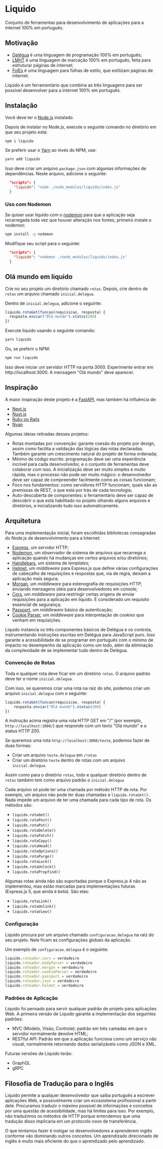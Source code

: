 # Liquido

Conjunto de ferramentas para desenvolvimento de aplicações para a internet 100% em português.

## Motivação

- [Delégua](https://github.com/DesignLiquido/delegua) é uma linguagem de programação 100% em português;
- [LMHT](https://github.com/DesignLiquido/LMHT) é uma linguagem de marcação 100% em português, feita para estruturar páginas de internet;
- [FolEs](https://github.com/DesignLiquido/FolEs) é uma linguagem para folhas de estilo, que estilizam páginas de internet.

Liquido é um ferramentário que combina as três linguagens para ser possível desenvolver para a internet 100% em português.

## Instalação

Você deve ter o [Node.js](https://nodejs.org/pt-br/download/) instalado.

Depois de instalar no Node.js, execute o seguinte comando no diretório em que seu projeto está:

```sh
npm i liquido
```

Se preferir usar o [Yarn](https://yarnpkg.com/) ao invés do NPM, use:

```sh
yarn add liquido
```

Isso deve criar um arquivo `package.json` com algumas informações de dependências. Neste arquivo, adicione o seguinte:

```json
  "scripts": {
    "liquido": "node ./node_modules/liquido/index.js"
  }
```

### Uso com Nodemon

Se quiser usar liquido com o [nodemon](https://nodemon.io/) para que a aplicação seja recarregada toda vez que houver alteração nos fontes, primeiro instale o nodemon:

```sh
npm install -g nodemon
```

Modifique seu script para o seguinte:

```json
  "scripts": {
    "liquido": "nodemon ./node_modules/liquido/index.js"
  }
```

## Olá mundo em liquido

Crie no seu projeto um diretório chamado `rotas`. Depois, crie dentro de `rotas` um arquivo chamado `inicial.delegua`.

Dentro de `inicial.delegua`, adicione o seguinte:

```js
liquido.rotaGet(funcao(requisicao, resposta) {
  resposta.enviar("Olá mundo").status(200)
})
```

Execute liquido usando o seguinte comando:

```sh
yarn liquido
```

Ou, se preferir o NPM:

```sh
npm run liquido
```

Isso deve iniciar um servidor HTTP na porta 3000. Experimente entrar em http://localhost:3000. A mensagem "Olá mundo" deve aparecer.

## Inspiração

A maior inspiração deste projeto é a [FastAPI](https://fastapi.tiangolo.com/), mas também há influência de:

- [Next.js](https://nextjs.org/)
- [Nuxt.js](https://nuxtjs.org/)
- [Ruby on Rails](https://rubyonrails.org/)
- [Nyan](https://github.com/bucknellu/Nyan)

Algumas ideias retiradas desses projetos:

- Rotas montadas por convenção: garante coesão do projeto por design, assim como facilita a validação das lógicas das rotas declaradas. Também garante um crescimento natural do projeto de forma ordenada;
- Mínimo de código escrito: programação deve ser uma experiência incrível para cada desenvolvedor, e o conjunto de ferramentas deve colaborar com isso. A inicialização deve ser muito simples e muito rápida, mas o processo não pode ser muito mágico: o desenvolvedor deve ser capaz de compreender facilmente como as coisas funcionam;
- Foco nos fundamentos: como servidores HTTP funcionam, quais são as premissas de REST, o que está por trás de cada tecnologia;
- Auto-descoberta de componentes: o ferramentário deve ser capaz de descobrir o que está habilitado no projeto olhando alguns arquivos e diretórios, e inicializando tudo isso automaticamente.

## Arquitetura

Para uma implementação inicial, foram escolhidas bibliotecas consagradas do Node.js de desenvolvimento para a Internet:

- [Express](https://www.npmjs.com/package/express), um servidor HTTP;
- [Nodemon](https://nodemon.io/), um observador de sistema de arquivos que recarrega a aplicação quando há mudanças em certos arquivos e/ou diretórios;
- [Handlebars](https://handlebarsjs.com/), um sistema de _templates_;
- [Helmet](https://helmetjs.github.io/), um _middleware_ para Express.js que define várias configurações de cabeçalho de requisições e respostas que, via de regra, deixam a aplicação mais segura;
- [Morgan](https://github.com/expressjs/morgan), um _middleware_ para estenografia de requisições HTTP, enviando mensagens úteis para desenvolvedores em console;
- [Cors](https://www.npmjs.com/package/cors), um _middleware_ para restringir certas origens de enviar requisições para a aplicação em liquido. É considerado um requisito essencial de segurança;
- [Passport](https://www.passportjs.org/), um _middleware_ básico de autenticação;
- [Cookie Parser](https://www.npmjs.com/package/cookie-parser), um _middleware_ para interpretação de _cookies_ que venham em requisições.

Liquido instancia os três componentes básicos de Delégua e os controla, instrumentando instruções escritas em Delégua para JavaScript puro. Isso garante a acessibilidade de se programar em português com o mínimo de impacto no desempenho da aplicação como um todo, além da eliminação da complexidade de se implementar tudo dentro de Delégua.

### Convenção de Rotas

Toda e qualquer rota deve ficar em um diretório `rotas`. O arquivo padrão deve ter o nome `inicial.delegua`.

Com isso, se queremos criar uma rota na raiz do site, podemos criar um arquivo `inicial.delegua` com o seguinte:

```js
liquido.rotaGet(funcao(requisicao, resposta) {
    resposta.enviar("Olá mundo").status(200)
})
```

A instrução acima registra uma rota HTTP GET em "/" (por exemplo, `http://localhost:3000/`) que responde com um texto "Olá mundo" e o status HTTP 200.

Se queremos uma rota `http://localhost:3000/teste`, podemos fazer de duas formas:

- Criar um arquivo `teste.delegua` em `/rotas`
- Criar um diretório `teste` dentro de rotas com um arquivo `inicial.delegua`.

Assim como para o diretório `rotas`, todo e qualquer diretório dentro de `rotas` também tem como arquivo padrão o `inicial.delegua`

Cada arquivo só pode ter uma chamada por método HTTP de rota. Por exemplo, um arquivo não pode ter duas chamadas a `liquido.rotaGet()`. Nada impede um arquivo de ter uma chamada para cada tipo de rota. Os métodos são:

- `liquido.rotaGet()`
- `liquido.rotaPost()`
- `liquido.rotaPut()`
- `liquido.rotaDelete()`
- `liquido.rotaPatch()`
- `liquido.rotaCopy()`
- `liquido.rotaHead()`
- `liquido.rotaOptions()`
- `liquido.rotaPurge()`
- `liquido.rotaLock()`
- `liquido.rotaUnlock()`
- `liquido.rotaPropfind()`

Algumas rotas ainda não são suportadas porque o Express.js 4 não as implementou, mas estão marcadas para implementações futuras (Express.js 5, que ainda é _beta_). São elas:

- `liquido.rotaLink()`
- `liquido.rotaUnlink()`
- `liquido.rotaView()`

### Configuração

Liquido procura por um arquivo chamado `configuracao.delegua` na raiz do seu projeto. Nele ficam as configurações globais da aplicação.

Um exemplo de `configuracao.delegua` é o seguinte:

```js
liquido.roteador.cors = verdadeiro
liquido.roteador.bodyParser = verdadeiro
liquido.roteador.morgan = verdadeiro
liquido.roteador.cookieParser = verdadeiro
liquido.roteador.passport = verdadeiro
liquido.roteador.json = verdadeiro
liquido.roteador.helmet = verdadeiro
```

### Padrões de Aplicação

Liquido foi pensado para servir qualquer padrão de projeto para aplicações Web. A primeira versão de Liquido garante a implementação dos seguintes padrões:

- MVC (Modelo, Visão, Controle): padrão em três camadas em que o servidor normalmente devolve HTML;
- RESTful API: Padrão em que a aplicação funciona como um serviço não visual, normalmente retornando dados serializáveis como JSON e XML.

Futuras versões de Liquido terão:

- GraphQL
- gRPC

## Filosofia de Tradução para o Inglês

Liquido permite a qualquer desenvolvedor que saiba português a escrever aplicações Web, e possivelmente criar um ecossistema profissional a partir dele. Procuramos traduzir o máximo possível de informações e conceitos por uma questão de acessibilidade, mas há limites para isso. Por exemplo, não traduzimos os métodos de HTTP porque entendemos que uma tradução disso implicaria em um protocolo novo de transferência.

O que tentamos fazer é instigar os desenvolvedores a aprenderem inglês conforme vão dominando outros conceitos. Um aprendizado direcionado de inglês é muito mais eficiente do que o aprendizado pelo aprendizado.